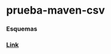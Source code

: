 # prueba-maven-csv

<h3>Esquemas<h3>

[Link](https://drive.google.com/file/d/1b2Ss12_kjdYnmFD2imOndcH2X94pTYT8/view?usp=sharing)
